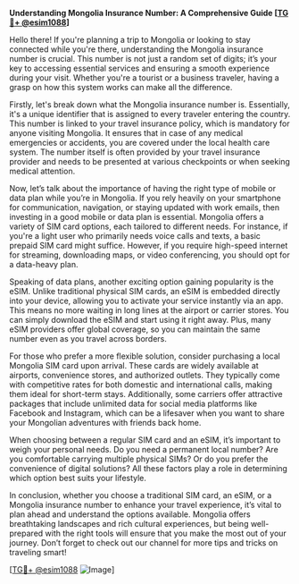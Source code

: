 **Understanding Mongolia Insurance Number: A Comprehensive Guide [[TG💪+ @esim1088](https://t.me/s/esim1088)]**

Hello there! If you're planning a trip to Mongolia or looking to stay connected while you're there, understanding the Mongolia insurance number is crucial. This number is not just a random set of digits; it’s your key to accessing essential services and ensuring a smooth experience during your visit. Whether you're a tourist or a business traveler, having a grasp on how this system works can make all the difference.

Firstly, let's break down what the Mongolia insurance number is. Essentially, it's a unique identifier that is assigned to every traveler entering the country. This number is linked to your travel insurance policy, which is mandatory for anyone visiting Mongolia. It ensures that in case of any medical emergencies or accidents, you are covered under the local health care system. The number itself is often provided by your travel insurance provider and needs to be presented at various checkpoints or when seeking medical attention.

Now, let’s talk about the importance of having the right type of mobile or data plan while you’re in Mongolia. If you rely heavily on your smartphone for communication, navigation, or staying updated with work emails, then investing in a good mobile or data plan is essential. Mongolia offers a variety of SIM card options, each tailored to different needs. For instance, if you're a light user who primarily needs voice calls and texts, a basic prepaid SIM card might suffice. However, if you require high-speed internet for streaming, downloading maps, or video conferencing, you should opt for a data-heavy plan.

Speaking of data plans, another exciting option gaining popularity is the eSIM. Unlike traditional physical SIM cards, an eSIM is embedded directly into your device, allowing you to activate your service instantly via an app. This means no more waiting in long lines at the airport or carrier stores. You can simply download the eSIM and start using it right away. Plus, many eSIM providers offer global coverage, so you can maintain the same number even as you travel across borders.

For those who prefer a more flexible solution, consider purchasing a local Mongolia SIM card upon arrival. These cards are widely available at airports, convenience stores, and authorized outlets. They typically come with competitive rates for both domestic and international calls, making them ideal for short-term stays. Additionally, some carriers offer attractive packages that include unlimited data for social media platforms like Facebook and Instagram, which can be a lifesaver when you want to share your Mongolian adventures with friends back home.

When choosing between a regular SIM card and an eSIM, it’s important to weigh your personal needs. Do you need a permanent local number? Are you comfortable carrying multiple physical SIMs? Or do you prefer the convenience of digital solutions? All these factors play a role in determining which option best suits your lifestyle.

In conclusion, whether you choose a traditional SIM card, an eSIM, or a Mongolia insurance number to enhance your travel experience, it’s vital to plan ahead and understand the options available. Mongolia offers breathtaking landscapes and rich cultural experiences, but being well-prepared with the right tools will ensure that you make the most out of your journey. Don’t forget to check out our channel for more tips and tricks on traveling smart!

[[TG💪+ @esim1088](https://t.me/s/esim1088) ![Image](https://i.postimg.cc/Y0z9fWf4/image.png)]